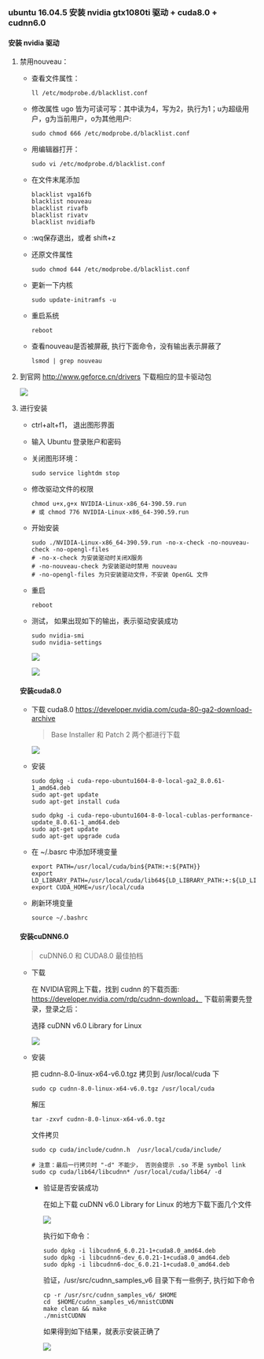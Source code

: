 ### ubuntu 16.04.5 安装  nvidia gtx1080ti 驱动 + cuda8.0 + cudnn6.0



#### 安装 nvidia 驱动

1. 禁用nouveau：

   - 查看文件属性：

     ```
     ll /etc/modprobe.d/blacklist.conf
     ```

   - 修改属性 ugo 皆为可读可写：其中读为4，写为2，执行为1；u为超级用户，g为当前用户，o为其他用户:

     ```
     sudo chmod 666 /etc/modprobe.d/blacklist.conf
     ```

   - 用编辑器打开：

     ```
     sudo vi /etc/modprobe.d/blacklist.conf
     ```

   - 在文件末尾添加

     ```
     blacklist vga16fb
     blacklist nouveau
     blacklist rivafb
     blacklist rivatv
     blacklist nvidiafb
     ```

   -  :wq保存退出，或者 shift+z

   - 还原文件属性

     ```
     sudo chmod 644 /etc/modprobe.d/blacklist.conf
     ```

   - 更新一下内核

     ```
     sudo update-initramfs -u
     ```

   - 重启系统

     ```
     reboot
     ```

   - 查看nouveau是否被屏蔽, 执行下面命令，没有输出表示屏蔽了

     ```
     lsmod | grep nouveau
     ```

2. 到官网 http://www.geforce.cn/drivers 下载相应的显卡驱动包

   ![](imgs/a1.png)

3. 进行安装

   - ctrl+alt+f1， 退出图形界面

   - 输入 Ubuntu 登录账户和密码

   - 关闭图形环境：

     ```
     sudo service lightdm stop
     ```

   - 修改驱动文件的权限

     ```
     chmod u+x,g+x NVIDIA-Linux-x86_64-390.59.run
     # 或 chmod 776 NVIDIA-Linux-x86_64-390.59.run
     ```

   - 开始安装

     ```
     sudo ./NVIDIA-Linux-x86_64-390.59.run -no-x-check -no-nouveau-check -no-opengl-files
     # -no-x-check 为安装驱动时关闭X服务
     # -no-nouveau-check 为安装驱动时禁用 nouveau
     # -no-opengl-files 为只安装驱动文件，不安装 OpenGL 文件
     ```

   - 重启

     ```
     reboot
     ```

   - 测试， 如果出现如下的输出，表示驱动安装成功

     ```
     sudo nvidia-smi
     sudo nvidia-settings
     ```

     ![](imgs/a2.png)

     ![](imgs/a3.png)

   

   #### 安装cuda8.0

   - 下载 cuda8.0 https://developer.nvidia.com/cuda-80-ga2-download-archive

     > Base Installer 和 Patch 2 两个都进行下载

     ![](imgs/a4.png)

   - 安装

     ```
     sudo dpkg -i cuda-repo-ubuntu1604-8-0-local-ga2_8.0.61-1_amd64.deb
     sudo apt-get update
     sudo apt-get install cuda
     
     sudo dpkg -i cuda-repo-ubuntu1604-8-0-local-cublas-performance-update_8.0.61-1_amd64.deb
     sudo apt-get update  
     sudo apt-get upgrade cuda
     ```

   - 在 ~/.basrc 中添加环境变量

     ```
     export PATH=/usr/local/cuda/bin${PATH:+:${PATH}}
     export LD_LIBRARY_PATH=/usr/local/cuda/lib64${LD_LIBRARY_PATH:+:${LD_LIBRARY_PATH}}
     export CUDA_HOME=/usr/local/cuda
     ```

   - 刷新环境变量

     ```
     source ~/.bashrc
     ```

     

   #### 安装cuDNN6.0

   > cuDNN6.0 和 CUDA8.0 最佳拍档

   - 下载

     在 NVIDIA官网上下载，找到 cudnn 的下载页面: https://developer.nvidia.com/rdp/cudnn-download， 下载前需要先登录，登录之后：

     选择 cuDNN v6.0 Library for Linux

     ![](imgs/a5.png)

   - 安装

     把 cudnn-8.0-linux-x64-v6.0.tgz 拷贝到 /usr/local/cuda 下

     ```
     sudo cp cudnn-8.0-linux-x64-v6.0.tgz /usr/local/cuda
     ```

     解压

     ```
     tar -zxvf cudnn-8.0-linux-x64-v6.0.tgz 
     ```

     文件拷贝

     ```
     sudo cp cuda/include/cudnn.h  /usr/local/cuda/include/
     
     # 注意：最后一行拷贝时 "-d" 不能少， 否则会提示 .so 不是 symbol link
     sudo cp cuda/lib64/libcudnn* /usr/local/cuda/lib64/ -d
     ```

      - 验证是否安装成功

        在如上下载 cuDNN v6.0 Library for Linux 的地方下载下面几个文件

        ![](imgs/a6.png)

        执行如下命令：

        ```
        sudo dpkg -i libcudnn6_6.0.21-1+cuda8.0_amd64.deb
        sudo dpkg -i libcudnn6-dev_6.0.21-1+cuda8.0_amd64.deb
        sudo dpkg -i libcudnn6-doc_6.0.21-1+cuda8.0_amd64.deb
        ```

        验证，/usr/src/cudnn_samples_v6 目录下有一些例子,  执行如下命令

        ```
        cp -r /usr/src/cudnn_samples_v6/ $HOME
        cd  $HOME/cudnn_samples_v6/mnistCUDNN
        make clean && make
        ./mnistCUDNN 
        ```

        如果得到如下结果，就表示安装正确了

        ![](imgs/a7.png)

​	
